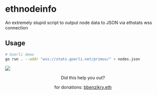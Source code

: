 # ethnodeinfo

An extremely stupid script to output node data to JSON via ethstats wss connection

## Usage
```sh
# Goerli demo
go run . --addr "wss://stats.goerli.net/primus/" > nodes.json
```

![](https://user-images.githubusercontent.com/1993348/221649071-ae6cae36-10ba-4c13-8da2-4220872214c4.png)


<div align="center">
Did this help you out? 
<p>
for donations: <a href="https://etherscan.io/address/0x10c97e3e727cb3ee0bafb4f99f63225525150a35">bbenzikry.eth</a>
</p>
</div>



